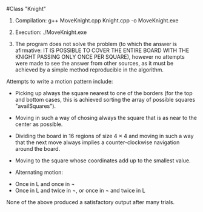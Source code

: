 #Class "Knight"

1. Compilation: g++ MoveKnight.cpp Knight.cpp -o MoveKnight.exe

2. Execution: ./MoveKnight.exe

3. The program does not solve the problem (to which the answer is afirmative: IT IS POSSIBLE TO COVER THE ENTIRE BOARD WITH THE KNIGHT PASSING ONLY ONCE PER SQUARE), however no attempts were made to see the answer from other sources, as it must be achieved by a simple method reproducible in the algorithm.

Attempts to write a motion pattern include:

* Picking up always the square nearest to one of the borders (for the top and bottom cases, this is achieved sorting the array of possible squares "availSquares").

* Moving in such a way of chosing always the square that is as near to the center as possible.

* Dividing the board in 16 regions of size 4 × 4 and moving in such a way that the next move always implies a counter-clockwise navigation around the board.

* Moving to the square whose coordinates add up to the smallest value.

* Alternating motion: 
- Once in L and once in ¬
- Once in L and twice in ¬, or once in ¬ and twice in L

None of the above produced a satisfactory output after many trials.
